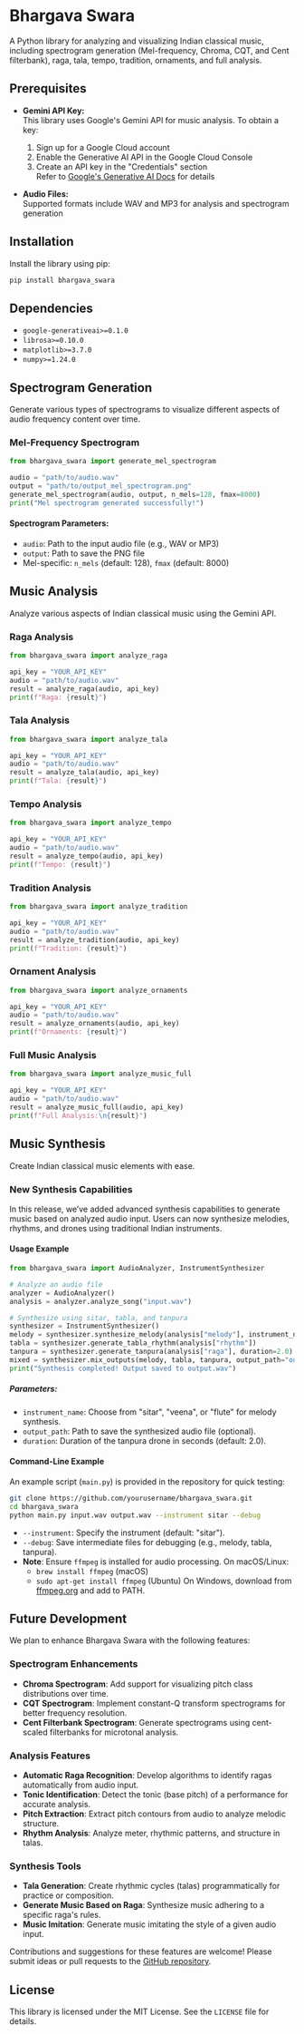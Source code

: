 # Bhargava Swara

A Python library for analyzing and visualizing Indian classical music, including spectrogram generation (Mel-frequency, Chroma, CQT, and Cent filterbank), raga, tala, tempo, tradition, ornaments, and full analysis.

## Prerequisites

- **Gemini API Key:**  
  This library uses Google's Gemini API for music analysis. To obtain a key:  
  1. Sign up for a Google Cloud account  
  2. Enable the Generative AI API in the Google Cloud Console  
  3. Create an API key in the "Credentials" section  
  Refer to [Google's Generative AI Docs](https://cloud.google.com/generative-ai/docs) for details

- **Audio Files:**  
  Supported formats include WAV and MP3 for analysis and spectrogram generation

## Installation

Install the library using pip:

```sh
pip install bhargava_swara
```

## Dependencies

- `google-generativeai>=0.1.0`  
- `librosa>=0.10.0`  
- `matplotlib>=3.7.0`  
- `numpy>=1.24.0`

## Spectrogram Generation

Generate various types of spectrograms to visualize different aspects of audio frequency content over time.

### Mel-Frequency Spectrogram
```python
from bhargava_swara import generate_mel_spectrogram

audio = "path/to/audio.wav"
output = "path/to/output_mel_spectrogram.png"
generate_mel_spectrogram(audio, output, n_mels=128, fmax=8000)
print("Mel spectrogram generated successfully!")
```

#### Spectrogram Parameters:
- `audio`: Path to the input audio file (e.g., WAV or MP3)
- `output`: Path to save the PNG file
- Mel-specific: `n_mels` (default: 128), `fmax` (default: 8000)

## Music Analysis

Analyze various aspects of Indian classical music using the Gemini API.

### Raga Analysis
```python
from bhargava_swara import analyze_raga

api_key = "YOUR_API_KEY"
audio = "path/to/audio.wav"
result = analyze_raga(audio, api_key)
print(f"Raga: {result}")
```

### Tala Analysis
```python
from bhargava_swara import analyze_tala

api_key = "YOUR_API_KEY"
audio = "path/to/audio.wav"
result = analyze_tala(audio, api_key)
print(f"Tala: {result}")
```

### Tempo Analysis
```python
from bhargava_swara import analyze_tempo

api_key = "YOUR_API_KEY"
audio = "path/to/audio.wav"
result = analyze_tempo(audio, api_key)
print(f"Tempo: {result}")
```

### Tradition Analysis
```python
from bhargava_swara import analyze_tradition

api_key = "YOUR_API_KEY"
audio = "path/to/audio.wav"
result = analyze_tradition(audio, api_key)
print(f"Tradition: {result}")
```

### Ornament Analysis
```python
from bhargava_swara import analyze_ornaments

api_key = "YOUR_API_KEY"
audio = "path/to/audio.wav"
result = analyze_ornaments(audio, api_key)
print(f"Ornaments: {result}")
```

### Full Music Analysis
```python
from bhargava_swara import analyze_music_full

api_key = "YOUR_API_KEY"
audio = "path/to/audio.wav"
result = analyze_music_full(audio, api_key)
print(f"Full Analysis:\n{result}")
```

## Music Synthesis

Create Indian classical music elements with ease.

### New Synthesis Capabilities
In this release, we’ve added advanced synthesis capabilities to generate music based on analyzed audio input. Users can now synthesize melodies, rhythms, and drones using traditional Indian instruments.

#### Usage Example
```python
from bhargava_swara import AudioAnalyzer, InstrumentSynthesizer

# Analyze an audio file
analyzer = AudioAnalyzer()
analysis = analyzer.analyze_song("input.wav")

# Synthesize using sitar, tabla, and tanpura
synthesizer = InstrumentSynthesizer()
melody = synthesizer.synthesize_melody(analysis["melody"], instrument_name="sitar")
tabla = synthesizer.generate_tabla_rhythm(analysis["rhythm"])
tanpura = synthesizer.generate_tanpura(analysis["raga"], duration=2.0)
mixed = synthesizer.mix_outputs(melody, tabla, tanpura, output_path="output.wav")
print("Synthesis completed! Output saved to output.wav")
```

##### Parameters:
- `instrument_name`: Choose from "sitar", "veena", or "flute" for melody synthesis.
- `output_path`: Path to save the synthesized audio file (optional).
- `duration`: Duration of the tanpura drone in seconds (default: 2.0).

#### Command-Line Example
An example script (`main.py`) is provided in the repository for quick testing:
```bash
git clone https://github.com/yourusername/bhargava_swara.git
cd bhargava_swara
python main.py input.wav output.wav --instrument sitar --debug
```
- `--instrument`: Specify the instrument (default: "sitar").
- `--debug`: Save intermediate files for debugging (e.g., melody, tabla, tanpura).
- 
  **Note**: Ensure `ffmpeg` is installed for audio processing. On macOS/Linux:
  - `brew install ffmpeg` (macOS)
  - `sudo apt-get install ffmpeg` (Ubuntu)
  On Windows, download from [ffmpeg.org](https://ffmpeg.org/download.html) and add to PATH.

## Future Development

We plan to enhance Bhargava Swara with the following features:

### Spectrogram Enhancements
- **Chroma Spectrogram**: Add support for visualizing pitch class distributions over time.
- **CQT Spectrogram**: Implement constant-Q transform spectrograms for better frequency resolution.
- **Cent Filterbank Spectrogram**: Generate spectrograms using cent-scaled filterbanks for microtonal analysis.

### Analysis Features
- **Automatic Raga Recognition**: Develop algorithms to identify ragas automatically from audio input.
- **Tonic Identification**: Detect the tonic (base pitch) of a performance for accurate analysis.
- **Pitch Extraction**: Extract pitch contours from audio to analyze melodic structure.
- **Rhythm Analysis**: Analyze meter, rhythmic patterns, and structure in talas.

### Synthesis Tools
- **Tala Generation**: Create rhythmic cycles (talas) programmatically for practice or composition.
- **Generate Music Based on Raga**: Synthesize music adhering to a specific raga's rules.
- **Music Imitation**: Generate music imitating the style of a given audio input.

Contributions and suggestions for these features are welcome! Please submit ideas or pull requests to the [GitHub repository](https://github.com/Shouryaanga-Tribe/BhargavaSwaraLibrary).

## License

This library is licensed under the MIT License. See the `LICENSE` file for details.


